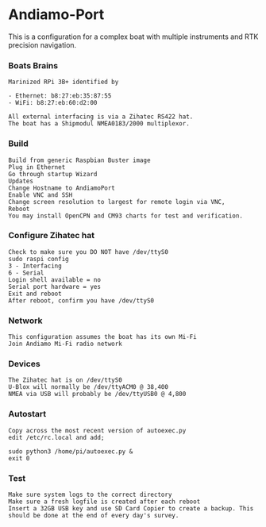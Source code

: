 # Andiamo-Port
This is a configuration for a complex boat with multiple instruments and RTK precision navigation.

### Boats Brains

    Marinized RPi 3B+ identified by 

    - Ethernet: b8:27:eb:35:87:55
    - WiFi: b8:27:eb:60:d2:00

    All external interfacing is via a Zihatec RS422 hat.
    The boat has a Shipmodul NMEA0183/2000 multiplexor.

### Build

    Build from generic Raspbian Buster image
    Plug in Ethernet
    Go through startup Wizard
    Updates
    Change Hostname to AndiamoPort
    Enable VNC and SSH
    Change screen resolution to largest for remote login via VNC, 
    Reboot
    You may install OpenCPN and CM93 charts for test and verification.

### Configure Zihatec hat
    
    Check to make sure you DO NOT have /dev/ttyS0
    sudo raspi config
    3 - Interfacing
    6 - Serial
    Login shell available = no
    Serial port hardware = yes
    Exit and reboot
    After reboot, confirm you have /dev/ttyS0

### Network 

    This configuration assumes the boat has its own Mi-Fi
    Join Andiamo Mi-Fi radio network

### Devices
    The Zihatec hat is on /dev/ttyS0
    U-Blox will normally be /dev/ttyACM0 @ 38,400 
    NMEA via USB will probably be /dev/ttyUSB0 @ 4,800

### Autostart

    Copy across the most recent version of autoexec.py
    edit /etc/rc.local and add;
    
    sudo python3 /home/pi/autoexec.py & 
    exit 0
    
### Test

    Make sure system logs to the correct directory
    Make sure a fresh logfile is created after each reboot
    Insert a 32GB USB key and use SD Card Copier to create a backup. This should be done at the end of every day's survey.
